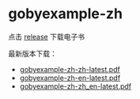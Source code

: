 # gobyexample-zh

点击 [release](https://github.com/pandoc-ebook/gobyexample-zh/releases) 下载电子书

最新版本下载：

- [gobyexample-zh-zh-latest.pdf](https://panbook.annhe.net/pub/gobyexample-zh-zh-latest.pdf)
- [gobyexample-zh-en-latest.pdf](https://panbook.annhe.net/pub/gobyexample-zh-en-latest.pdf)
- [gobyexample-zh-zh_en-latest.pdf](https://panbook.annhe.net/pub/gobyexample-zh-zh_en-latest.pdf)